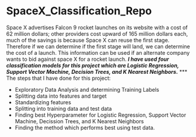 # SpaceX_Classification_Repo
Space X advertises Falcon 9 rocket launches on its website with a cost of 62 million dollars; other providers cost upward of 165 million dollars each, much of the savings is because Space X can reuse the first stage. Therefore if we can determine if the first stage will land, we can determine the cost of a launch. This information can be used if an alternate company wants to bid against space X for a rocket launch.
***I have used four classification models for this project which are Logistic Regression, Support Vector Machine, Decision Trees, and K Nearest Neighbors.***
*** The steps that I have done for this project:
 * Exploratory Data Analysis and determining Training Labels
 * Splitting data into features and target
 * Standardizing features 
 * Splitting into training data and test data 
 * Finding best Hyperparameter for Logistic Regression, Support Vector Machine, Decission Trees, and K Nearest Neighbors
 * Finding the method which performs best using test data.
